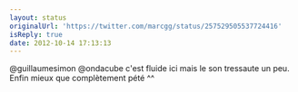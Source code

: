 ```yaml
---
layout: status
originalUrl: 'https://twitter.com/marcgg/status/257529505537724416'
isReply: true
date: 2012-10-14 17:13:13
---
```


@guillaumesimon @ondacube c'est fluide ici mais le son tressaute un peu. Enfin mieux que complètement pété ^^
